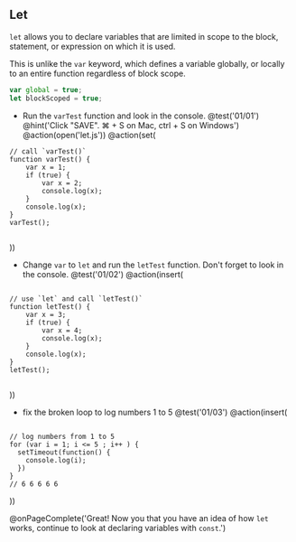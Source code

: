 ## Let

`let` allows you to declare variables that are limited in scope to the block, statement, or expression on which it is used.

This is unlike the `var` keyword, which defines a variable globally, or locally to an entire function regardless of block scope.

```js
var global = true;
let blockScoped = true;
```


+ Run the `varTest` function and look in the console.
@test('01/01')
@hint('Click "SAVE". ⌘ + S on Mac, ctrl + S on Windows')
@action(open('let.js'))
@action(set(
```
// call `varTest()`
function varTest() {
	var x = 1;
	if (true) {
		var x = 2;
		console.log(x);
	}
	console.log(x);
}
varTest();


```  
))

+ Change `var` to `let` and run the `letTest` function. Don't forget to look in the console.
@test('01/02')
@action(insert(
```

// use `let` and call `letTest()`
function letTest() {
	var x = 3;
	if (true) {
		var x = 4;
		console.log(x);
	}
	console.log(x);
}
letTest();


```  
))

+ fix the broken loop to log numbers 1 to 5
@test('01/03')
@action(insert(
```

// log numbers from 1 to 5
for (var i = 1; i <= 5 ; i++ ) {
  setTimeout(function() {
    console.log(i);
  })
}
// 6 6 6 6 6

```
))

@onPageComplete('Great! Now you that you have an idea of how `let` works, continue to look at declaring variables with `const`.')
